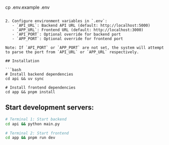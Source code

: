 cp .env.example .env
```

2. Configure environment variables in `.env`:
   - `API_URL`: Backend API URL (default: http://localhost:5000)
   - `APP_URL`: Frontend URL (default: http://localhost:3000)
   - `API_PORT`: Optional override for backend port
   - `APP_PORT`: Optional override for frontend port

Note: If `API_PORT` or `APP_PORT` are not set, the system will attempt to parse the port from `API_URL` or `APP_URL` respectively.

## Installation

```bash
# Install backend dependencies
cd api && uv sync

# Install frontend dependencies
cd app && pnpm install
```

## Start development servers:
```bash
# Terminal 1: Start backend
cd api && python main.py

# Terminal 2: Start frontend
cd app && pnpm run dev